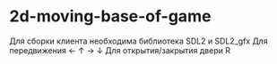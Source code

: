 # 2d-moving-base-of-game
Для сборки клиента необходима библиотека SDL2 и SDL2_gfx
Для передвижения ← ↑ → ↓
Для открытия/закрытия двери R
